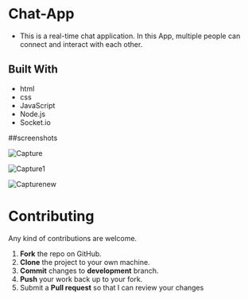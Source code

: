 # Chat-App
* This is a real-time chat application. In this App, multiple people can connect and interact with each other.

## Built With
* html
* css 
* JavaScript
* Node.js
* Socket.io

##screenshots

![Capture](https://user-images.githubusercontent.com/81868489/114718939-221be800-9d54-11eb-8f02-598daf7ed5ea.PNG)


![Capture1](https://user-images.githubusercontent.com/81868489/114719022-3b249900-9d54-11eb-8d50-fa89e5e02a7f.PNG)


![Capturenew](https://user-images.githubusercontent.com/81868489/114719067-4c6da580-9d54-11eb-8c11-2235b57c34eb.PNG)


Contributing
==========
Any kind of contributions are welcome.


1. **Fork** the repo on GitHub.
2. **Clone** the project to your own machine.
3. **Commit** changes to **development** branch.
4. **Push** your work back up to your fork.
5. Submit a **Pull request** so that I can review your changes
